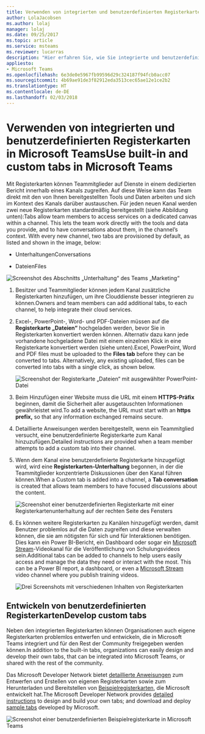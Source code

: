 ```yaml
---
title: Verwenden von integrierten und benutzerdefinierten Registerkarten in Microsoft Teams
author: LolaJacobsen
ms.author: lolaj
manager: lolaj
ms.date: 09/25/2017
ms.topic: article
ms.service: msteams
ms.reviewer: lucarras
description: "Hier erfahren Sie, wie Sie integrierte und benutzerdefinierte Registerkarten verwenden können, um Funktionen wie Unterhaltungen, Dateien, Karten usw. einzubeziehen."
appliesto:
- Microsoft Teams
ms.openlocfilehash: 6e3de0e5967fb99596d29c324187f94fcb0acc07
ms.sourcegitcommit: 4b69ae91de3f82912eda3513cec65ae12e1ce2b2
ms.translationtype: HT
ms.contentlocale: de-DE
ms.lasthandoff: 02/03/2018
---
```

<a name="use-built-in-and-custom-tabs-in-microsoft-teams"></a><span data-ttu-id="9054a-103">Verwenden von integrierten und benutzerdefinierten Registerkarten in Microsoft Teams</span><span class="sxs-lookup"><span data-stu-id="9054a-103">Use built-in and custom tabs in Microsoft Teams</span></span>
==================================================

<span data-ttu-id="9054a-p101">Mit Registerkarten können Teammitglieder auf Dienste in einem dedizierten Bericht innerhalb eines Kanals zugreifen. Auf diese Weise kann das Team direkt mit den von Ihnen bereitgestellten Tools und Daten arbeiten und sich im Kontext des Kanals darüber austauschen. Für jeden neuen Kanal werden zwei neue Registerkarten standardmäßig bereitgestellt (siehe Abbildung unten):</span><span class="sxs-lookup"><span data-stu-id="9054a-p101">Tabs allow team members to access services on a dedicated canvas within a channel. This lets the team work directly with the tools and data you provide, and to have conversations about them, in the channel’s context. With every new channel, two tabs are provisioned by default, as listed and shown in the image, below:</span></span>

-   <span data-ttu-id="9054a-107">Unterhaltungen</span><span class="sxs-lookup"><span data-stu-id="9054a-107">Conversations</span></span>

-   <span data-ttu-id="9054a-108">Dateien</span><span class="sxs-lookup"><span data-stu-id="9054a-108">Files</span></span>

![Screenshot des Abschnitts „Unterhaltung“ des Teams „Marketing“](media/Use_built-in_and_custom_tabs_in_Microsoft_Teams_image1.png)

1.  <span data-ttu-id="9054a-110">Besitzer und Teammitglieder können jedem Kanal zusätzliche Registerkarten hinzufügen, um ihre Clouddienste besser integrieren zu können.</span><span class="sxs-lookup"><span data-stu-id="9054a-110">Owners and team members can add additional tabs, to each channel, to help integrate their cloud services.</span></span>

2.  <span data-ttu-id="9054a-p102">Excel-, PowerPoint-, Word- und PDF-Dateien müssen auf die **Registerkarte „Dateien“** hochgeladen werden, bevor Sie in Registerkarten konvertiert werden können. Alternativ dazu kann jede vorhandene hochgeladene Datei mit einem einzelnen Klick in eine Registerkarte konvertiert werden (siehe unten).</span><span class="sxs-lookup"><span data-stu-id="9054a-p102">Excel, PowerPoint, Word and PDF files must be uploaded to the **Files tab** before they can be converted to tabs. Alternatively, any existing uploaded, files can be converted into tabs with a single click, as shown below.</span></span>

    ![Screenshot der Registerkarte „Dateien“ mit ausgewählter PowerPoint-Datei](media/Use_built-in_and_custom_tabs_in_Microsoft_Teams_image2.png)

3.  <span data-ttu-id="9054a-114">Beim Hinzufügen einer Website muss die URL mit einem **HTTPS-Präfix** beginnen, damit die Sicherheit aller ausgetauschten Informationen gewährleistet wird.</span><span class="sxs-lookup"><span data-stu-id="9054a-114">To add a website, the URL must start with an **https prefix,** so that any information exchanged remains secure.</span></span>

4.  <span data-ttu-id="9054a-115">Detaillierte Anweisungen werden bereitgestellt, wenn ein Teammitglied versucht, eine benutzerdefinierte Registerkarte zum Kanal hinzuzufügen.</span><span class="sxs-lookup"><span data-stu-id="9054a-115">Detailed instructions are provided when a team member attempts to add a custom tab into their channel.</span></span>

5.  <span data-ttu-id="9054a-116">Wenn dem Kanal eine benutzerdefinierte Registerkarte hinzugefügt wird, wird eine **Registerkarten-Unterhaltung** begonnen, in der die Teammitglieder konzentrierte Diskussionen über den Kanal führen können.</span><span class="sxs-lookup"><span data-stu-id="9054a-116">When a Custom tab is added into a channel, a **Tab conversation** is created that allows team members to have focused discussions about the content.</span></span>

    ![Screenshot einer benutzerdefinierten Registerkarte mit einer Registerkartenunterhaltung auf der rechten Seite des Fensters](media/Use_built-in_and_custom_tabs_in_Microsoft_Teams_image3.png)

6.  <span data-ttu-id="9054a-p103">Es können weitere Registerkarten zu Kanälen hinzugefügt werden, damit Benutzer problemlos auf die Daten zugreifen und diese verwalten können, die sie am nötigsten für sich und für Interaktionen benötigen. Dies kann ein Power BI-Bericht, ein Dashboard oder sogar ein [Microsoft Stream](https://go.microsoft.com/fwlink/?linkid=855785)-Videokanal für die Veröffentlichung von Schulungsvideos sein.</span><span class="sxs-lookup"><span data-stu-id="9054a-p103">Additional tabs can be added to channels to help users easily access and manage the data they need or interact with the most. This can be a Power BI report, a dashboard, or even a [Microsoft Stream](https://go.microsoft.com/fwlink/?linkid=855785) video channel where you publish training videos.</span></span>

    ![Drei Screenshots mit verschiedenen Inhalten von Registerkarten](media/Use_built-in_and_custom_tabs_in_Microsoft_Teams_image4.png)

<a name="develop-custom-tabs"></a><span data-ttu-id="9054a-121">Entwickeln von benutzerdefinierten Registerkarten</span><span class="sxs-lookup"><span data-stu-id="9054a-121">Develop custom tabs</span></span>
-------------------

<span data-ttu-id="9054a-122">Neben den integrierten Registerkarten können Organisationen auch eigene Registerkarten problemlos entwerfen und entwickeln, die in Microsoft Teams integriert und für den Rest der Community freigegeben werden können.</span><span class="sxs-lookup"><span data-stu-id="9054a-122">In addition to the built-in tabs, organizations can easily design and develop their own tabs, that can be integrated into Microsoft Teams, or shared with the rest of the community.</span></span>

<span data-ttu-id="9054a-123">Das Microsoft Developer Network bietet [detaillierte Anweisungen](https://go.microsoft.com/fwlink/?linkid=855786) zum Entwerfen und Erstellen von eigenen Registerkarten sowie zum Herunterladen und Bereitstellen von [Beispielregisterkarten](https://go.microsoft.com/fwlink/?linkid=855787), die Microsoft entwickelt hat.</span><span class="sxs-lookup"><span data-stu-id="9054a-123">The Microsoft Developer Network provides [detailed instructions](https://go.microsoft.com/fwlink/?linkid=855786) to design and build your own tabs; and download and deploy [sample tabs](https://go.microsoft.com/fwlink/?linkid=855787) developed by Microsoft.</span></span>

![Screenshot einer benutzerdefinierten Beispielregisterkarte in Microsoft Teams](media/Use_built-in_and_custom_tabs_in_Microsoft_Teams_image5.png)
